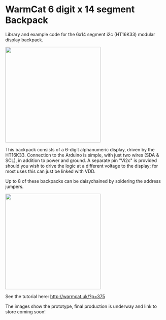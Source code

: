 # WarmCat 6 digit x 14 segment Backpack
Library and example code for the 6x14 segment i2c (HT16K33) modular display backpack.

<img src = "http://warmcat.uk/wp-content/uploads/2019/04/img_3042-e1556585600964.jpg" height="300"/>

This backpack consists of a 6-digit alphanumeric display, driven by the HT16K33. 
Connection to the Arduino is simple, with just two wires (SDA & SCL), in addition to power and ground.
A separate pin "Vi2c" is provided should you wish to drive the logic at a different voltage to the display; for most uses this can just be linked with VDD.

Up to 8 of these backpacks can be daisychained by soldering the address jumpers.

<img src = "http://warmcat.uk/wp-content/uploads/2019/04/img_3386-1-e1556586305584.jpg" height="300"/>

See the tutorial here: http://warmcat.uk/?p=375

The images show the prototype, final production is underway and link to store coming soon!
